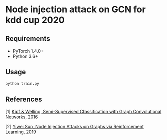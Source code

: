 Node injection attack on GCN for kdd cup 2020
====



## Requirements

  * PyTorch 1.4.0+
  * Python 3.6+

## Usage

```python train.py```

## References

[1] [Kipf & Welling, Semi-Supervised Classification with Graph Convolutional Networks, 2016](https://arxiv.org/abs/1609.02907)

[2] [Yiwei Sun, Node Injection Attacks on Graphs via Reinforcement Learning, 2019](https://arxiv.org/abs/1909.06543)
